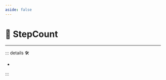 ```yaml
---
aside: false
---
```

# 💜 <anima>StepCount</anima>

---

<!-- =================================================== -->
<!-- =================================================== -->
<!-- =================================================== -->
<!-- =================================================== -->
<!-- =================================================== -->
::: details 🛠

-

:::
